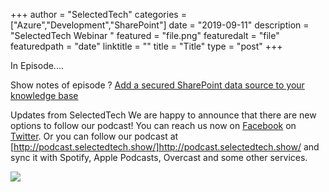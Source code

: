 +++
author = "SelectedTech"
categories = ["Azure","Development","SharePoint"]
date = "2019-09-11"
description = "SelectedTech Webinar <nr>"
featured = "file.png"
featuredalt = "file"
featuredpath = "date"
linktitle = ""
title = "Title"
type = "post"
+++

In Episode....

Show notes of episode ?
[Add a secured SharePoint data source to your knowledge base](https://docs.microsoft.com/en-us/azure/cognitive-services/qnamaker/how-to/add-sharepoint-datasources)

Updates from SelectedTech
We are happy to announce that there are new options to follow our podcast! You can reach us now on [Facebook](https://www.facebook.com/SelectedTechPage/) on [Twitter](https://twitter.com/selectedtech). Or you can follow our podcast at [http://podcast.selectedtech.show/]http://podcast.selectedtech.show/ and sync it with Spotify, Apple Podcasts, Overcast and some other services.

<a data-fancybox href="https://youtu.be/hsv2dtf_t0s">
    <img class="card-img-top img-fluid" src="https://img.youtube.com/vi/hsv2dtf_t0s/mqdefault.jpg">
</a>


